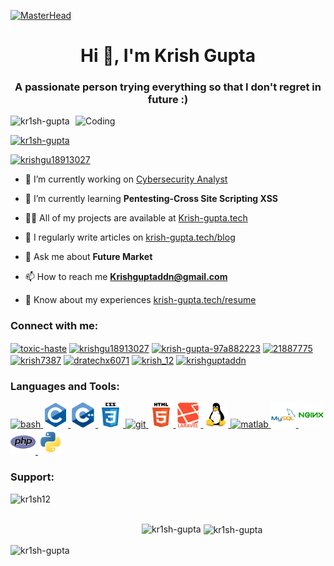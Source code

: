 [![MasterHead](https://media.licdn.com/dms/image/D563DAQFIJGy_J4EvYA/image-scale_191_1128/0/1666883668428?e=1675425600&v=beta&t=q5S0E-n5z-gDvzZPdOvK7oorksu-JESWk3DdbbvU2ss)](https://codegrills.in)
<h1 align="center">Hi 👋, I'm Krish Gupta</h1>
<h3 align="center">A passionate person trying everything so that I don't regret in future :)</h3>
<img align="right" alt="Coding" width="400" src="https://media.tenor.com/rePDfDWO3XoAAAAd/hacking.gif">

<p align="left"> <img src="https://komarev.com/ghpvc/?username=kr1sh-gupta&label=Profile%20views&color=0e75b6&style=flat" alt="kr1sh-gupta" /> </p>

<p align="left"> <a href="https://github.com/ryo-ma/github-profile-trophy"><img src="https://github-profile-trophy.vercel.app/?username=kr1sh-gupta" alt="kr1sh-gupta" /></a> </p>

<p align="left"> <a href="https://twitter.com/krishgu18913027" target="blank"><img src="https://img.shields.io/twitter/follow/krishgu18913027?logo=twitter&style=for-the-badge" alt="krishgu18913027" /></a> </p>

- 🔭 I’m currently working on [Cybersecurity Analyst](https://mahdevops.live/)

- 🌱 I’m currently learning **Pentesting-Cross Site Scripting XSS**

- 👨‍💻 All of my projects are available at [Krish-gupta.tech](Krish-gupta.tech)

- 📝 I regularly write articles on [krish-gupta.tech/blog](krish-gupta.tech/blog)

- 💬 Ask me about **Future Market**

- 📫 How to reach me **Krishguptaddn@gmail.com**

- 📄 Know about my experiences [krish-gupta.tech/resume](krish-gupta.tech/resume)

<h3 align="left">Connect with me:</h3>
<p align="left">
<a href="https://codepen.io/toxic-haste" target="blank"><img align="center" src="https://raw.githubusercontent.com/rahuldkjain/github-profile-readme-generator/master/src/images/icons/Social/codepen.svg" alt="toxic-haste" height="30" width="40" /></a>
<a href="https://twitter.com/krishgu18913027" target="blank"><img align="center" src="https://raw.githubusercontent.com/rahuldkjain/github-profile-readme-generator/master/src/images/icons/Social/twitter.svg" alt="krishgu18913027" height="30" width="40" /></a>
<a href="https://linkedin.com/in/krish-gupta-97a882223" target="blank"><img align="center" src="https://raw.githubusercontent.com/rahuldkjain/github-profile-readme-generator/master/src/images/icons/Social/linked-in-alt.svg" alt="krish-gupta-97a882223" height="30" width="40" /></a>
<a href="https://stackoverflow.com/users/21887775" target="blank"><img align="center" src="https://raw.githubusercontent.com/rahuldkjain/github-profile-readme-generator/master/src/images/icons/Social/stack-overflow.svg" alt="21887775" height="30" width="40" /></a>
<a href="https://instagram.com/krish7387" target="blank"><img align="center" src="https://raw.githubusercontent.com/rahuldkjain/github-profile-readme-generator/master/src/images/icons/Social/instagram.svg" alt="krish7387" height="30" width="40" /></a>
<a href="https://www.youtube.com/c/dratechx6071" target="blank"><img align="center" src="https://raw.githubusercontent.com/rahuldkjain/github-profile-readme-generator/master/src/images/icons/Social/youtube.svg" alt="dratechx6071" height="30" width="40" /></a>
<a href="https://codeforces.com/profile/krish_12" target="blank"><img align="center" src="https://raw.githubusercontent.com/rahuldkjain/github-profile-readme-generator/master/src/images/icons/Social/codeforces.svg" alt="krish_12" height="30" width="40" /></a>
<a href="https://www.leetcode.com/krishguptaddn" target="blank"><img align="center" src="https://raw.githubusercontent.com/rahuldkjain/github-profile-readme-generator/master/src/images/icons/Social/leet-code.svg" alt="krishguptaddn" height="30" width="40" /></a>
</p>

<h3 align="left">Languages and Tools:</h3>
<p align="left"> <a href="https://www.gnu.org/software/bash/" target="_blank" rel="noreferrer"> <img src="https://www.vectorlogo.zone/logos/gnu_bash/gnu_bash-icon.svg" alt="bash" width="40" height="40"/> </a> <a href="https://www.cprogramming.com/" target="_blank" rel="noreferrer"> <img src="https://raw.githubusercontent.com/devicons/devicon/master/icons/c/c-original.svg" alt="c" width="40" height="40"/> </a> <a href="https://www.w3schools.com/cpp/" target="_blank" rel="noreferrer"> <img src="https://raw.githubusercontent.com/devicons/devicon/master/icons/cplusplus/cplusplus-original.svg" alt="cplusplus" width="40" height="40"/> </a> <a href="https://www.w3schools.com/css/" target="_blank" rel="noreferrer"> <img src="https://raw.githubusercontent.com/devicons/devicon/master/icons/css3/css3-original-wordmark.svg" alt="css3" width="40" height="40"/> </a> <a href="https://git-scm.com/" target="_blank" rel="noreferrer"> <img src="https://www.vectorlogo.zone/logos/git-scm/git-scm-icon.svg" alt="git" width="40" height="40"/> </a> <a href="https://www.w3.org/html/" target="_blank" rel="noreferrer"> <img src="https://raw.githubusercontent.com/devicons/devicon/master/icons/html5/html5-original-wordmark.svg" alt="html5" width="40" height="40"/> </a> <a href="https://laravel.com/" target="_blank" rel="noreferrer"> <img src="https://raw.githubusercontent.com/devicons/devicon/master/icons/laravel/laravel-plain-wordmark.svg" alt="laravel" width="40" height="40"/> </a> <a href="https://www.linux.org/" target="_blank" rel="noreferrer"> <img src="https://raw.githubusercontent.com/devicons/devicon/master/icons/linux/linux-original.svg" alt="linux" width="40" height="40"/> </a> <a href="https://www.mathworks.com/" target="_blank" rel="noreferrer"> <img src="https://upload.wikimedia.org/wikipedia/commons/2/21/Matlab_Logo.png" alt="matlab" width="40" height="40"/> </a> <a href="https://www.mysql.com/" target="_blank" rel="noreferrer"> <img src="https://raw.githubusercontent.com/devicons/devicon/master/icons/mysql/mysql-original-wordmark.svg" alt="mysql" width="40" height="40"/> </a> <a href="https://www.nginx.com" target="_blank" rel="noreferrer"> <img src="https://raw.githubusercontent.com/devicons/devicon/master/icons/nginx/nginx-original.svg" alt="nginx" width="40" height="40"/> </a> <a href="https://www.php.net" target="_blank" rel="noreferrer"> <img src="https://raw.githubusercontent.com/devicons/devicon/master/icons/php/php-original.svg" alt="php" width="40" height="40"/> </a> <a href="https://www.python.org" target="_blank" rel="noreferrer"> <img src="https://raw.githubusercontent.com/devicons/devicon/master/icons/python/python-original.svg" alt="python" width="40" height="40"/> </a> </p>

<h3 align="left">Support:</h3>
<p><a href="https://www.buymeacoffee.com/kr1sh12"> <img align="left" src="https://cdn.buymeacoffee.com/buttons/v2/default-yellow.png" height="50" width="210" alt="kr1sh12" /></a></p><br><br>

<p><img align="left" src="https://github-readme-stats.vercel.app/api/top-langs?username=kr1sh-gupta&show_icons=true&locale=en&layout=compact" alt="kr1sh-gupta" /></p>

<p>&nbsp;<img align="center" src="https://github-readme-stats.vercel.app/api?username=kr1sh-gupta&show_icons=true&locale=en" alt="kr1sh-gupta" /></p>

<p><img align="center" src="https://github-readme-streak-stats.herokuapp.com/?user=kr1sh-gupta&" alt="kr1sh-gupta" /></p>
